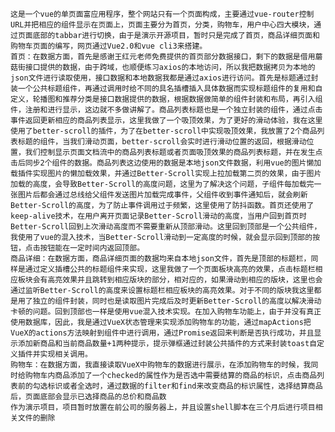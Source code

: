     这是一个vue的单页面富应用程序，整个网站只有一个页面构成，主要通过vue-router控制URL并把相应的组件显示在页面上，页面主要分为首页，分类，购物车，用户中心四大模块，通过页面底部的tabbar进行切换，由于是演示开源项目，暂时只是完成了首页，商品详细页面和购物车页面的编写，网页通过Vue2.0和vue cli3来搭建。
    首页：在数据方面，首先是感谢王红元老师免费提供的首页部分数据接口，剩下的数据是借用蘑菇街接口提供的数据，由于跨域，也顺便练习axios的本地访问，所以我把数据拷贝为本地的json文件进行读取使用，接口数据和本地数据我都是通过axios进行访问。首先是标题通过封装一个公共标题组件，再通过调用时给不同的具名插槽插入具体数据而实现标题组件的复用和自定义，轮播图和推荐分类是接口数据提供的数据，根据数据做简单的组件封装和布局，再引入组件，注册和进行显示，这边就不多做讲解了。商品列表标题也是一个独立封装的组件，通过点击事件返回更新相应的商品列表显示，这里我做了一个吸顶效果，为了更好的滑动体验，我在这里使用了better-scroll的插件，为了在better-scroll中实现吸顶效果，我放置了2个商品列表标题的组件，当我们滑动页面，better-scroll会实时进行滑动位置的返回，根据滑动位置，我们控制显示页面文档流中的商品列表标题或者页面吸顶效果的商品列表标题，并在发生点击后同步2个组件的数据。商品列表这边使用的数据是本地json文件数据，利用vue的图片懒加载插件实现图片的懒加载效果，并通过Better-Scroll实现上拉加载第二页的效果，由于图片加载的高度，会导致Better-Scroll的高度问题，这里为了解决这个问题，子组件每加载完一张图片后都会通过总线给父组件发送图片加载完成事件，父组件收到事件通知后，就会刷新Better-Scroll的高度，为了防止事件调用过于频繁，这里使用了防抖函数。首页还使用了keep-alive技术，在用户离开页面记录Better-Scroll滑动的高度，当用户回到首页时Better-Scroll回到上次滑动高度而不需要重新从顶部滑动。这里回到顶部是一个公共组件，我使用了vue的混入技术，当Better-Scroll滑动到一定高度的时候，就会显示回到顶部的按钮，点击按钮能在一定时间内返回顶部。
    商品详细：在数据方面，商品详细页面的数据均来自本地json文件，首先是顶部的标题栏，同样是通过定义插槽公共的标题组件来实现，这里我做了一个页面板块高亮的效果，点击标题栏相应板块会有高亮效果并且跳转到相应版块的部分，相对应的，如果滑动到相应的版块，这里也会通过监听Better-Scroll的高度来设置标题栏相应板块的高亮效果。对于不同的版块我这里都是用了独立的组件封装，同时也是读取图片完成后及时更新Better-Scroll的高度以解决滑动卡顿的问题。回到顶部也一样是使用vue混入技术实现。在加入购物车功能上，由于并没有真正使用数据库，因此，我是通过VueX状态管理来实现添加购物车的功能，通过mapActions把VueX的actions方法映射到组件中进行调用，通过Promise返回来判断是否执行成功，并且显示添加新商品和当前商品数量+1两种提示，提示弹框通过封装公共插件的方式来封装toast自定义插件并实现相关调用。
    购物车：在数据方面，我直接读取VueX中购物车的数据进行展示，在添加购物车的时候，我同时给购物车内商品添加了一个checked的属性作为是否选中需要结算的商品的标识，点击商品列表前的勾选标识或者全选时，通过数据的filter和find来改变商品的标识属性，选择结算商品后，页面底部会显示已选择商品的总价和商品数
    作为演示项目，项目暂时放置在前公司的服务器上，并且设置shell脚本在三个月后进行项目相关文件的删除